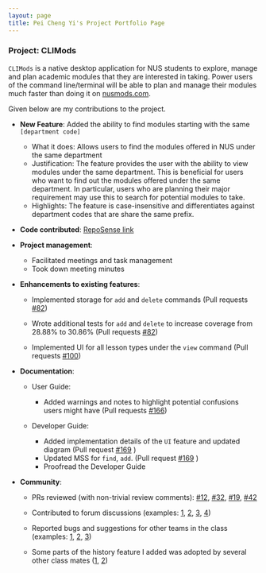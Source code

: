 ```yaml
---
layout: page
title: Pei Cheng Yi's Project Portfolio Page
---
```


### Project: CLIMods


`CLIMods` is a native desktop application for NUS students to explore, manage and plan academic
modules that they are interested in taking. Power users of the command line/terminal will be able to
plan and manage their modules much faster than doing it on [nusmods.com](https://nusmods.com).

Given below are my contributions to the project.


* **New Feature**: Added the ability to find modules starting with the same `[department code]`

  * What it does: Allows users to find the modules offered in NUS under the same department
  * Justification: The feature provides the user with the ability to view modules under the same department.
  This is beneficial for users who want to find out the modules offered under the same department. In particular,
  users who are planning their major requirement may use this to search for potential modules to take.
  * Highlights: The feature is case-insensitive and differentiates against department codes that are share the same prefix.


* **Code contributed**: [RepoSense link](https://nus-cs2103-ay2223s1.github.io/tp-dashboard/?search=seeksaveserve&breakdown=true)


* **Project management**:

  * Facilitated meetings and task management
  * Took down meeting minutes


* **Enhancements to existing features**:

  * Implemented storage for `add` and `delete` commands (Pull requests [\#82](https://github.com/AY2223S1-CS2103-F14-1/tp/pull/82))

  * Wrote additional tests for `add` and `delete` to increase coverage from 28.88% to 30.86% (Pull requests [\#82](https://github.com/AY2223S1-CS2103-F14-1/tp/pull/82))
  
  * Implemented UI for all lesson types under the `view` command (Pull requests [\#100](https://github.com/AY2223S1-CS2103-F14-1/tp/pull/100))


* **Documentation**:

  * User Guide:

    * Added warnings and notes to highlight potential confusions users might have (Pull requests [\#166](https://github.com/AY2223S1-CS2103-F14-1/tp/pull/166))
    
  * Developer Guide:

    * Added implementation details of the `UI` feature and updated diagram (Pull request [\#169](https://github.com/AY2223S1-CS2103-F14-1/tp/pull/169) )
    * Updated MSS for `find`, `add`. (Pull request [\#169](https://github.com/AY2223S1-CS2103-F14-1/tp/pull/169) )
    * Proofread the Developer Guide


* **Community**:

  * PRs reviewed (with non-trivial review comments): [\#12](), [\#32](), [\#19](), [\#42]()

  * Contributed to forum discussions (examples: [1](), [2](), [3](), [4]())

  * Reported bugs and suggestions for other teams in the class (examples: [1](), [2](), [3]())

  * Some parts of the history feature I added was adopted by several other class mates ([1](), [2]())